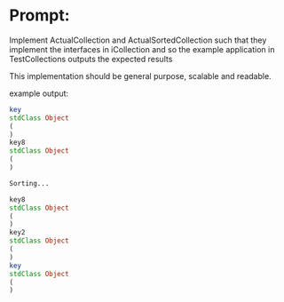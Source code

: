 # Prompt:

 Implement ActualCollection and ActualSortedCollection
 such that they implement the interfaces in iCollection and so the example application in TestCollections outputs the expected results

 This implementation should be general purpose, scalable and readable.

 example output:
```php
key
stdClass Object
(
)
key8
stdClass Object
(
)

Sorting...

key8
stdClass Object
(
)
key2
stdClass Object
(
)
key
stdClass Object
(
)
```

